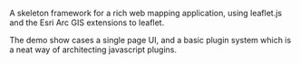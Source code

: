﻿A skeleton framework for a rich web mapping application, using leaflet.js and the Esri Arc GIS extensions to leaflet.

The demo show cases a single page UI, and a basic plugin system which is a neat way of architecting javascript plugins.